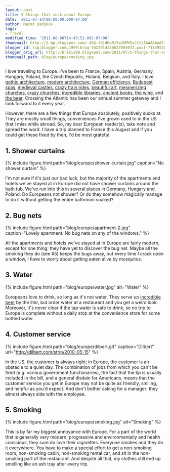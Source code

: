 ```yaml
---
layout: post
title: 5 things that suck about Europe
date: '2011-07-14T00:08:00.000-07:00'
author: Marat Badykov
tags:
- Travel
modified_time: '2011-08-06T14:43:52.002-07:00'
thumbnail: http://2.bp.blogspot.com/-46G-fdjdKpM/So2UMV5vCtI/AAAAAAAAFzo/IXF2_1arbsU/s72-c/IMG_4682.JPG
blogger_id: tag:blogger.com,1999:blog-5422014336627804072.post-7114953026266263051
blogger_orig_url: http://brikis98.blogspot.com/2011/07/5-things-that-suck-about-europe.html
thumbnail_path: blog/europe/smoking.jpg
---
```


I love traveling to Europe. I've been to France, Spain, Austria, Germany, 
Hungary, Poland, the Czech Republic, Holand, Belgium, and Italy. I love [gothic 
architecture](https://picasaweb.google.com/brikis98/Munich#5214048698626993618), 
[modern 
architecture](https://picasaweb.google.com/brikis98/GermanyTrip09WalkingAroundBerlin#5372103611519866754), 
[German 
efficiency](https://picasaweb.google.com/brikis98/GermanyTrip09ReichstagJewishMuseumCheckpointCharlieGemaldegalerie#5372108808320672002), 
[Budapest 
spas](https://picasaweb.google.com/brikis98/Budapest#5493280498869470354), 
[medieval 
castles](https://picasaweb.google.com/brikis98/GermanyTrip09BurgEltzAndBurgRheinfels#5372115553185975858), 
[crazy train 
rides](https://picasaweb.google.com/brikis98/Budapest#5493280850723399970), 
[beautiful 
art](https://picasaweb.google.com/brikis98/GermanyTrip09ReichstagJewishMuseumCheckpointCharlieGemaldegalerie#5372110140335401810), 
[mesmerizing 
churches](https://picasaweb.google.com/brikis98/Krakow#5493621923400853458), 
[crazy 
churches](https://picasaweb.google.com/brikis98/KutnaHora#5214064675905340578), 
[incredible 
libraries](https://picasaweb.google.com/brikis98/PragueTheCastleQuarter#5214061635068493714), 
[ancient 
books](https://picasaweb.google.com/brikis98/GermanyTrip09BerlinerDomAndGermanyHistoryMuseum#5372108308249991346), 
[the 
wine](https://picasaweb.google.com/brikis98/GermanyTrip09BurgEltzAndBurgRheinfels#5372116156604419602), 
and [the 
beer](https://picasaweb.google.com/brikis98/MunichFoodDrink#5214051829658153026). 
Crossing the Atlantic has been our annual summer getaway and I look forward to 
it every year. 

However, there are a few things that Europe 
absolutely, positively sucks at. They are mostly small things, conveniences 
I've grown used to in the US that I miss while abroad. So, my dear European 
reader(s), take note and spread the word. I have a trip planned to France this 
August and if you could get these fixed by then, I'd be most grateful. 

## 1. Shower curtains 

{% include figure.html path="blog/europe/shower-curtain.jpg" caption="No shower curtain" %}

I'm not sure if it's just our bad luck, but the majority  of the apartments and 
hotels we've stayed at in Europe did not have  shower curtains around the bath 
tub. We've run into this in several  places in Germany, Hungary and Poland. 
Do Europeans not shower? Or do they somehow magically manage to do it without 
getting the entire bathroom soaked? 

## 2. Bug nets 

{% include figure.html path="blog/europe/apartment-2.jpg" caption="Lovely apartment. No bug nets on any of the windows." %}

All the apartments and hotels we've 
stayed at in Europe are fairly modern, except for one thing: they have yet to 
discover the bug net. Maybe all the smoking they do (see #5) keeps the bugs 
away, but every time I crack open a window, I have to worry about getting 
eaten alive by mosquitos. 

## 3. Water 

{% include figure.html path="blog/europe/water.jpg" alt="Water" %}

Europeans love to drink, so long as it's not water. They serve up [incredible 
beer](https://picasaweb.google.com/brikis98/MunichFoodDrink#5214051885492727906) 
by the liter, but order water at a restaurant and you get a weird look. 
Moreover, it's never clear if the tap water is safe to drink, so no trip to 
Europe is complete without a daily stop at the convenience store for some 
bottled water. 

## 4. Customer service 

{% include figure.html path="blog/europe/dilbert.gif" caption="Dilbert" url="http://dilbert.com/strip/2010-05-15" %}

In the US, the customer is always right; in 
Europe, the customer is an obstacle to a quiet day. The combination of jobs 
from which you can't be fired (e.g. various government functionaries), the 
fact that the tip is usually included in the bill, and a general disdain for 
Americans, means that the customer service you get in Europe may not be quite 
as friendly, smiling, and helpful as you'd expect. And don't bother asking for 
a manager: they almost always side with the employee. 

## 5. Smoking

{% include figure.html path="blog/europe/smoking.jpg" alt="Smoking" %}


This is by far my biggest annoyance with 
Europe. For a part of the world that is generally very modern, progressive and 
environmentally and health conscious, they sure do love their cigarettes. 
Everyone smokes and they do it everywhere. You have to make a special effort 
to get a non-smoking room, non-smoking cabin, non-smoking rental car, and sit 
in the non-smoking part of the restaurant. And despite all that, my clothes 
still end up smelling like an ash tray after every trip.

